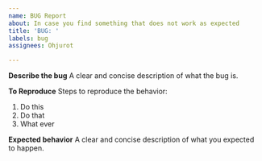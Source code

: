 ```yaml
---
name: BUG Report
about: In case you find something that does not work as expected
title: 'BUG: '
labels: bug
assignees: Ohjurot

---
```


**Describe the bug**
A clear and concise description of what the bug is.

**To Reproduce**
Steps to reproduce the behavior:
1. Do this
2. Do that
3. What ever

**Expected behavior**
A clear and concise description of what you expected to happen.
